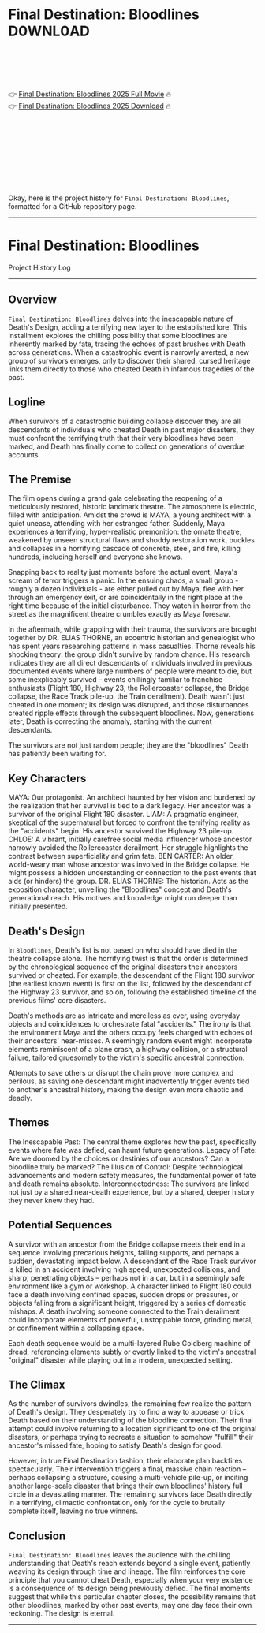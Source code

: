 # Final Destination: Bloodlines D0WNL0AD

<br><br><br><br>


👉 <a href="https://Ronald-lisbotertant1971.github.io/mpxnnzawyv/">Final Destination: Bloodlines 2025 Full Movie</a> 🔥
<br>
👉 <a href="https://Ronald-lisbotertant1971.github.io/mpxnnzawyv/">Final Destination: Bloodlines 2025 Download</a> 🔥


<br><br><br><br><br><br><br><br>


Okay, here is the project history for `Final Destination: Bloodlines`, formatted for a GitHub repository page.

---

# Final Destination: Bloodlines

Project History Log

---

## Overview

`Final Destination: Bloodlines` delves into the inescapable nature of Death's Design, adding a terrifying new layer to the established lore. This installment explores the chilling possibility that some bloodlines are inherently marked by fate, tracing the echoes of past brushes with Death across generations. When a catastrophic event is narrowly averted, a new group of survivors emerges, only to discover their shared, cursed heritage links them directly to those who cheated Death in infamous tragedies of the past.

## Logline

When survivors of a catastrophic building collapse discover they are all descendants of individuals who cheated Death in past major disasters, they must confront the terrifying truth that their very bloodlines have been marked, and Death has finally come to collect on generations of overdue accounts.

## The Premise

The film opens during a grand gala celebrating the reopening of a meticulously restored, historic landmark theatre. The atmosphere is electric, filled with anticipation. Amidst the crowd is MAYA, a young architect with a quiet unease, attending with her estranged father. Suddenly, Maya experiences a terrifying, hyper-realistic premonition: the ornate theatre, weakened by unseen structural flaws and shoddy restoration work, buckles and collapses in a horrifying cascade of concrete, steel, and fire, killing hundreds, including herself and everyone she knows.

Snapping back to reality just moments before the actual event, Maya's scream of terror triggers a panic. In the ensuing chaos, a small group - roughly a dozen individuals - are either pulled out by Maya, flee with her through an emergency exit, or are coincidentally in the right place at the right time because of the initial disturbance. They watch in horror from the street as the magnificent theatre crumbles exactly as Maya foresaw.

In the aftermath, while grappling with their trauma, the survivors are brought together by DR. ELIAS THORNE, an eccentric historian and genealogist who has spent years researching patterns in mass casualties. Thorne reveals his shocking theory: the group didn't survive by random chance. His research indicates they are all direct descendants of individuals involved in previous documented events where large numbers of people were meant to die, but some inexplicably survived – events chillingly familiar to franchise enthusiasts (Flight 180, Highway 23, the Rollercoaster collapse, the Bridge collapse, the Race Track pile-up, the Train derailment). Death wasn't just cheated in one moment; its design was disrupted, and those disturbances created ripple effects through the subsequent bloodlines. Now, generations later, Death is correcting the anomaly, starting with the current descendants.

The survivors are not just random people; they are the "bloodlines" Death has patiently been waiting for.

## Key Characters

   MAYA: Our protagonist. An architect haunted by her vision and burdened by the realization that her survival is tied to a dark legacy. Her ancestor was a survivor of the original Flight 180 disaster.
   LIAM: A pragmatic engineer, skeptical of the supernatural but forced to confront the terrifying reality as the "accidents" begin. His ancestor survived the Highway 23 pile-up.
   CHLOE: A vibrant, initially carefree social media influencer whose ancestor narrowly avoided the Rollercoaster derailment. Her struggle highlights the contrast between superficiality and grim fate.
   BEN CARTER: An older, world-weary man whose ancestor was involved in the Bridge collapse. He might possess a hidden understanding or connection to the past events that aids (or hinders) the group.
   DR. ELIAS THORNE: The historian. Acts as the exposition character, unveiling the "Bloodlines" concept and Death's generational reach. His motives and knowledge might run deeper than initially presented.

## Death's Design

In `Bloodlines`, Death's list is not based on who should have died in the theatre collapse alone. The horrifying twist is that the order is determined by the chronological sequence of the original disasters their ancestors survived or cheated. For example, the descendant of the Flight 180 survivor (the earliest known event) is first on the list, followed by the descendant of the Highway 23 survivor, and so on, following the established timeline of the previous films' core disasters.

Death's methods are as intricate and merciless as ever, using everyday objects and coincidences to orchestrate fatal "accidents." The irony is that the environment Maya and the others occupy feels charged with echoes of their ancestors' near-misses. A seemingly random event might incorporate elements reminiscent of a plane crash, a highway collision, or a structural failure, tailored gruesomely to the victim's specific ancestral connection.

Attempts to save others or disrupt the chain prove more complex and perilous, as saving one descendant might inadvertently trigger events tied to another's ancestral history, making the design even more chaotic and deadly.

## Themes

   The Inescapable Past: The central theme explores how the past, specifically events where fate was defied, can haunt future generations.
   Legacy of Fate: Are we doomed by the choices or destinies of our ancestors? Can a bloodline truly be marked?
   The Illusion of Control: Despite technological advancements and modern safety measures, the fundamental power of fate and death remains absolute.
   Interconnectedness: The survivors are linked not just by a shared near-death experience, but by a shared, deeper history they never knew they had.

## Potential Sequences

   A survivor with an ancestor from the Bridge collapse meets their end in a sequence involving precarious heights, failing supports, and perhaps a sudden, devastating impact below.
   A descendant of the Race Track survivor is killed in an accident involving high speed, unexpected collisions, and sharp, penetrating objects – perhaps not in a car, but in a seemingly safe environment like a gym or workshop.
   A character linked to Flight 180 could face a death involving confined spaces, sudden drops or pressures, or objects falling from a significant height, triggered by a series of domestic mishaps.
   A death involving someone connected to the Train derailment could incorporate elements of powerful, unstoppable force, grinding metal, or confinement within a collapsing space.

Each death sequence would be a multi-layered Rube Goldberg machine of dread, referencing elements subtly or overtly linked to the victim's ancestral "original" disaster while playing out in a modern, unexpected setting.

## The Climax

As the number of survivors dwindles, the remaining few realize the pattern of Death's design. They desperately try to find a way to appease or trick Death based on their understanding of the bloodline connection. Their final attempt could involve returning to a location significant to one of the original disasters, or perhaps trying to recreate a situation to somehow "fulfill" their ancestor's missed fate, hoping to satisfy Death's design for good.

However, in true Final Destination fashion, their elaborate plan backfires spectacularly. Their intervention triggers a final, massive chain reaction – perhaps collapsing a structure, causing a multi-vehicle pile-up, or inciting another large-scale disaster that brings their own bloodlines' history full circle in a devastating manner. The remaining survivors face Death directly in a terrifying, climactic confrontation, only for the cycle to brutally complete itself, leaving no true winners.

## Conclusion

`Final Destination: Bloodlines` leaves the audience with the chilling understanding that Death's reach extends beyond a single event, patiently weaving its design through time and lineage. The film reinforces the core principle that you cannot cheat Death, especially when your very existence is a consequence of its design being previously defied. The final moments suggest that while this particular chapter closes, the possibility remains that other bloodlines, marked by other past events, may one day face their own reckoning. The design is eternal.

---


